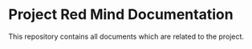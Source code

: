 # Project Red Mind Documentation
This repository contains all documents which are related to the project.
